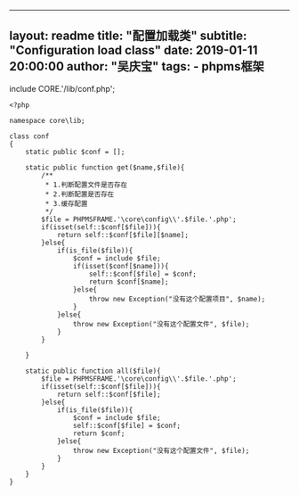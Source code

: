 
---
layout:     readme
title:      "配置加载类"
subtitle:   "Configuration load class"
date:       2019-01-11 20:00:00
author:     "吴庆宝"
tags:
    - phpms框架
---

include CORE.'/lib/conf.php';

```
<?php

namespace core\lib;

class conf
{
	static public $conf = [];

	static public function get($name,$file){		
		/**
		 * 1.判断配置文件是否存在	
		 * 2.判断配置是否存在
		 * 3.缓存配置
		 */
		$file = PHPMSFRAME.'\core\config\\'.$file.'.php';		
		if(isset(self::$conf[$file])){
			return self::$conf[$file][$name];
		}else{			
			if(is_file($file)){
				$conf = include $file;
				if(isset($conf[$name])){
					self::$conf[$file] = $conf;
					return $conf[$name];
				}else{
					throw new Exception("没有这个配置项目", $name);
				}
			}else{
				throw new Exception("没有这个配置文件", $file);
			}				
		}

	}

	static public function all($file){
		$file = PHPMSFRAME.'\core\config\\'.$file.'.php';		
		if(isset(self::$conf[$file])){
			return self::$conf[$file];
		}else{			
			if(is_file($file)){
				$conf = include $file;
				self::$conf[$file] = $conf;
				return $conf;
			}else{
				throw new Exception("没有这个配置文件", $file);
			}				
		}
	}
}
```
